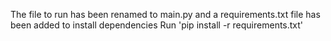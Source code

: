 The file to run has been renamed to main.py and a requirements.txt file has been added to install dependencies
Run 'pip install -r requirements.txt'
